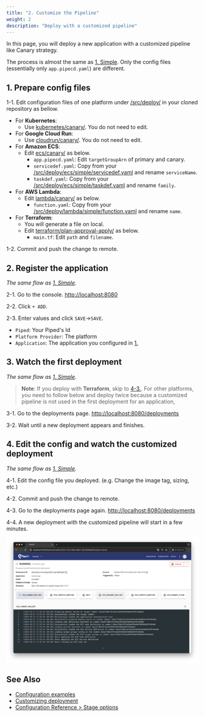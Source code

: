 ```yaml
---
title: "2. Customize the Pipeline"
weight: 2
description: "Deploy with a customized pipeline"
---
```


In this page, you will deploy a new application with a customized pipeline like Canary strategy.

The process is almost the same as [1. Simple](deploy.md). Only the config files (essentially only `app.pipecd.yaml`) are different.

## 1. Prepare config files

1-1. Edit configuration files of one platform under [/src/deploy/](https://github.com/ca-dp/pipecd-tutorial/tree/main/src/deploy/) in your cloned repository as bellow.

- For **Kubernetes**:
  - Use [kubernetes/canary/](https://github.com/ca-dp/pipecd-tutorial/tree/main/src/deploy/kubernetes/canary). You do not need to edit.
- For **Google Cloud Run**:
  - Use [cloudrun/canary/](https://github.com/ca-dp/pipecd-tutorial/tree/main/src/deploy/cloudrun/canary). You do not need to edit.
- For **Amazon ECS**:
  - Edit [ecs/canary/](https://github.com/ca-dp/pipecd-tutorial/tree/main/src/deploy/ecs/canary) as below.
    - `app.pipecd.yaml`: Edit `targetGroupArn` of primary and canary.
    - `servicedef.yaml`: Copy from your [/src/deploy/ecs/simple/servicedef.yaml](https://github.com/ca-dp/pipecd-tutorial/blob/main/src/deploy/ecs/simple/servicedef.yaml) and rename `serviceName`.
    - `taskdef.yaml`: Copy from your [/src/deploy/ecs/simple/taskdef.yaml](https://github.com/ca-dp/pipecd-tutorial/blob/main/src/deploy/ecs/simple/taskdef.yaml) and rename `family`.
- For **AWS Lambda**:
  - Edit [lambda/canary/](https://github.com/ca-dp/pipecd-tutorial/tree/main/src/deploy/lambda/canary) as below.
    - `function.yaml`: Copy from your [/src/deploy/lambda/simple/function.yaml](https://github.com/ca-dp/pipecd-tutorial/blob/main/src/deploy/lambda/simple/function.yaml) and rename `name`.
- For **Terraform**:
  - You will generate a file on local.
  - Edit [terraform/plan-approval-apply/](https://github.com/ca-dp/pipecd-tutorial/tree/main/src/deploy/terraform/plan-approval-apply) as below.
    - `main.tf`: Edit `path` and `filename`.

1-2. Commit and push the change to remote.


## 2. Register the application

_The same flow as [1. Simple](deploy.md#2-register-the-application)._

2-1. Go to the console. [http://localhost:8080](http://localhost:8080)

2-2. Click `+ ADD`.

2-3. Enter values and click `SAVE`->`SAVE`.
   - `Piped`: Your Piped's Id
   - `Platform Provider`: The platform
   - `Application`: The application you configured in [1.](#1-prepare-config-files)


## 3. Watch the first deployment

_The same flow as [1. Simple](deploy.md#3-watch-the-first-deployment)._

> **Note**: If you deploy with **Terraform**, skip to [4-3.](#4-edit-the-config-and-watch-a-new-deployment). 
> For other platforms, you need to follow below and deploy twice because a customized pipeline is not used in the first deployment for an application,

3-1. Go to the deployments page. [http://localhost:8080/deployments](http://localhost:8080/deployments)

3-2. Wait until a new deployment appears and finishes.

<!-- ![deployment-pipeline](/images/deploy/deployment-pipeline.png) -->

## 4. Edit the config and watch the customized deployment

_The same flow as [1. Simple](deploy.md#4-edit-the-config-and-watch-a-new-deployment)._

4-1. Edit the config file you deployed. (e.g. Change the image tag, sizing, etc.)

4-2. Commit and push the change to remote.

4-3. Go to the deployments page again. [http://localhost:8080/deployments](http://localhost:8080/deployments)

4-4. A new deployment with the customized pipeline will start in a few minutes.

![deployment-pipeline](/images/deploy/deployment-pipeline.png)

## See Also

- [Configuration examples](https://github.com/pipe-cd/examples)
- [Customizing deployment](https://pipecd.dev/docs/user-guide/managing-application/customizing-deployment/)
- [Configuration Reference > Stage options](https://pipecd.dev/docs/user-guide/configuration-reference/#stageoptions)
